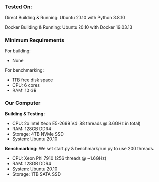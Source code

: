 ### Tested On:

Direct Building & Running: Ubuntu 20.10 with Python 3.8.10

Docker Building & Running: Ubuntu 20.10 with Docker 19.03.13


### Minimum Requirements
For building:
* None

For benchmarking:
* 1TB free disk space
* CPU: 6 cores
* RAM: 12 GB

### Our Computer
**Building & Testing:**
* CPU: 2x Intel Xeon E5-2699 V4 (88 threads @ 3.6GHz in total)
* RAM: 128GB DDR4
* Storage: 4TB NVMe SSD
* System: Ubuntu 20.10

**Benchmarking:**
We set start.py & benchmark/run.py to use 200 threads.

* CPU: Xeon Phi 7910 (256 threads @ ~1.6GHz)
* RAM: 128GB DDR4
* System: Ubuntu 20.10
* Storage: 1TB SATA SSD
